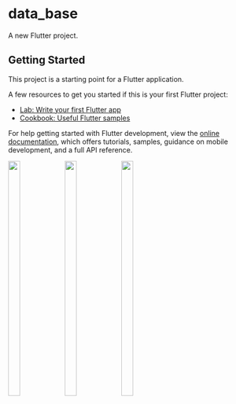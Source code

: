 # data_base

A new Flutter project.

## Getting Started

This project is a starting point for a Flutter application.

A few resources to get you started if this is your first Flutter project:

- [Lab: Write your first Flutter app](https://docs.flutter.dev/get-started/codelab)
- [Cookbook: Useful Flutter samples](https://docs.flutter.dev/cookbook)

For help getting started with Flutter development, view the
[online documentation](https://docs.flutter.dev/), which offers tutorials,
samples, guidance on mobile development, and a full API reference.

<p float="center">
  
  <img src="https://github.com/darshit1425/data_base/assets/116253924/dd86ef9d-8647-4b22-963c-cee3e33a34b9" width=22% height=35%>





  <img src="https://github.com/darshit1425/data_base/assets/116253924/be81023f-5448-4c35-8bbc-08955236b126" width=22% height=35%>


  <img src="https://github.com/darshit1425/data_base/assets/116253924/c18f2cf2-72c8-4e51-b097-515d8af6f823" width=22% height=35%>


  </p>





